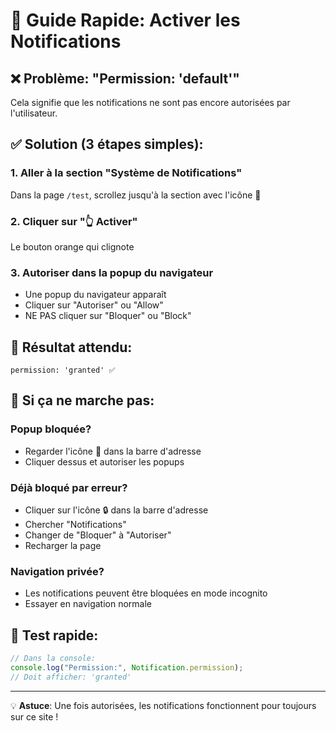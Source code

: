 # 🔔 Guide Rapide: Activer les Notifications

## ❌ Problème: "Permission: 'default'"

Cela signifie que les notifications ne sont pas encore autorisées par l'utilisateur.

## ✅ Solution (3 étapes simples):

### 1. Aller à la section "Système de Notifications"

Dans la page `/test`, scrollez jusqu'à la section avec l'icône 🔔

### 2. Cliquer sur "👆 Activer"

Le bouton orange qui clignote

### 3. Autoriser dans la popup du navigateur

- Une popup du navigateur apparaît
- Cliquer sur "Autoriser" ou "Allow"
- NE PAS cliquer sur "Bloquer" ou "Block"

## 🎯 Résultat attendu:

```
permission: 'granted' ✅
```

## 🔧 Si ça ne marche pas:

### Popup bloquée?

- Regarder l'icône 🚫 dans la barre d'adresse
- Cliquer dessus et autoriser les popups

### Déjà bloqué par erreur?

- Cliquer sur l'icône 🔒 dans la barre d'adresse
- Chercher "Notifications"
- Changer de "Bloquer" à "Autoriser"
- Recharger la page

### Navigation privée?

- Les notifications peuvent être bloquées en mode incognito
- Essayer en navigation normale

## 🧪 Test rapide:

```javascript
// Dans la console:
console.log("Permission:", Notification.permission);
// Doit afficher: 'granted'
```

---

💡 **Astuce**: Une fois autorisées, les notifications fonctionnent pour toujours sur ce site !
